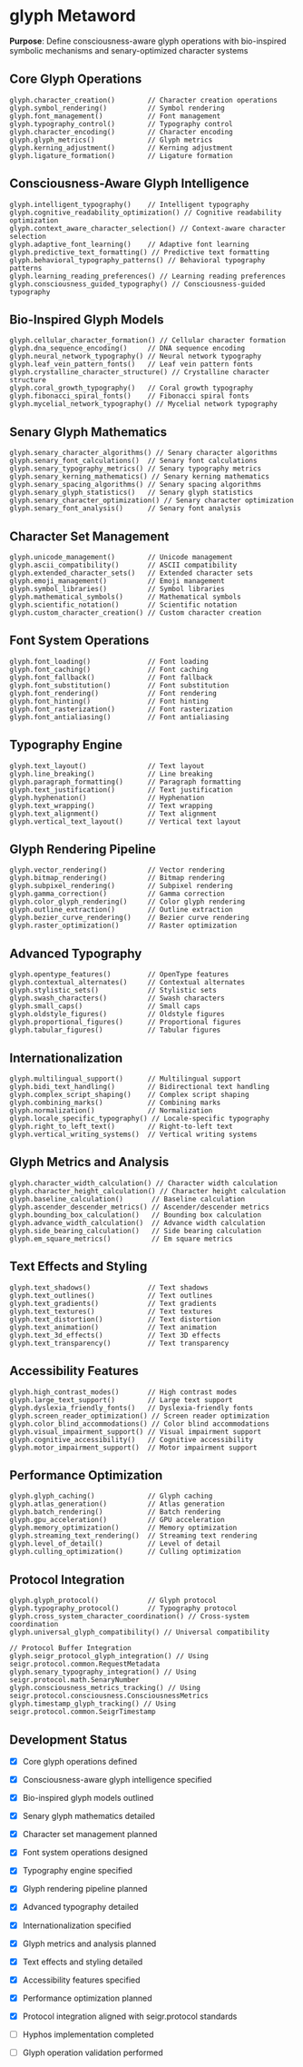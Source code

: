# glyph Metaword

**Purpose**: Define consciousness-aware glyph operations with bio-inspired symbolic mechanisms and senary-optimized character systems

## Core Glyph Operations

```hyphos
glyph.character_creation()        // Character creation operations
glyph.symbol_rendering()          // Symbol rendering
glyph.font_management()           // Font management
glyph.typography_control()        // Typography control
glyph.character_encoding()        // Character encoding
glyph.glyph_metrics()             // Glyph metrics
glyph.kerning_adjustment()        // Kerning adjustment
glyph.ligature_formation()        // Ligature formation
```

## Consciousness-Aware Glyph Intelligence

```hyphos
glyph.intelligent_typography()    // Intelligent typography
glyph.cognitive_readability_optimization() // Cognitive readability optimization
glyph.context_aware_character_selection() // Context-aware character selection
glyph.adaptive_font_learning()    // Adaptive font learning
glyph.predictive_text_formatting() // Predictive text formatting
glyph.behavioral_typography_patterns() // Behavioral typography patterns
glyph.learning_reading_preferences() // Learning reading preferences
glyph.consciousness_guided_typography() // Consciousness-guided typography
```

## Bio-Inspired Glyph Models

```hyphos
glyph.cellular_character_formation() // Cellular character formation
glyph.dna_sequence_encoding()     // DNA sequence encoding
glyph.neural_network_typography() // Neural network typography
glyph.leaf_vein_pattern_fonts()   // Leaf vein pattern fonts
glyph.crystalline_character_structure() // Crystalline character structure
glyph.coral_growth_typography()   // Coral growth typography
glyph.fibonacci_spiral_fonts()    // Fibonacci spiral fonts
glyph.mycelial_network_typography() // Mycelial network typography
```

## Senary Glyph Mathematics

```hyphos
glyph.senary_character_algorithms() // Senary character algorithms
glyph.senary_font_calculations()  // Senary font calculations
glyph.senary_typography_metrics() // Senary typography metrics
glyph.senary_kerning_mathematics() // Senary kerning mathematics
glyph.senary_spacing_algorithms() // Senary spacing algorithms
glyph.senary_glyph_statistics()   // Senary glyph statistics
glyph.senary_character_optimization() // Senary character optimization
glyph.senary_font_analysis()      // Senary font analysis
```

## Character Set Management

```hyphos
glyph.unicode_management()        // Unicode management
glyph.ascii_compatibility()       // ASCII compatibility
glyph.extended_character_sets()   // Extended character sets
glyph.emoji_management()          // Emoji management
glyph.symbol_libraries()          // Symbol libraries
glyph.mathematical_symbols()      // Mathematical symbols
glyph.scientific_notation()       // Scientific notation
glyph.custom_character_creation() // Custom character creation
```

## Font System Operations

```hyphos
glyph.font_loading()              // Font loading
glyph.font_caching()              // Font caching
glyph.font_fallback()             // Font fallback
glyph.font_substitution()         // Font substitution
glyph.font_rendering()            // Font rendering
glyph.font_hinting()              // Font hinting
glyph.font_rasterization()        // Font rasterization
glyph.font_antialiasing()         // Font antialiasing
```

## Typography Engine

```hyphos
glyph.text_layout()               // Text layout
glyph.line_breaking()             // Line breaking
glyph.paragraph_formatting()      // Paragraph formatting
glyph.text_justification()        // Text justification
glyph.hyphenation()               // Hyphenation
glyph.text_wrapping()             // Text wrapping
glyph.text_alignment()            // Text alignment
glyph.vertical_text_layout()      // Vertical text layout
```

## Glyph Rendering Pipeline

```hyphos
glyph.vector_rendering()          // Vector rendering
glyph.bitmap_rendering()          // Bitmap rendering
glyph.subpixel_rendering()        // Subpixel rendering
glyph.gamma_correction()          // Gamma correction
glyph.color_glyph_rendering()     // Color glyph rendering
glyph.outline_extraction()        // Outline extraction
glyph.bezier_curve_rendering()    // Bezier curve rendering
glyph.raster_optimization()       // Raster optimization
```

## Advanced Typography

```hyphos
glyph.opentype_features()         // OpenType features
glyph.contextual_alternates()     // Contextual alternates
glyph.stylistic_sets()            // Stylistic sets
glyph.swash_characters()          // Swash characters
glyph.small_caps()                // Small caps
glyph.oldstyle_figures()          // Oldstyle figures
glyph.proportional_figures()      // Proportional figures
glyph.tabular_figures()           // Tabular figures
```

## Internationalization

```hyphos
glyph.multilingual_support()      // Multilingual support
glyph.bidi_text_handling()        // Bidirectional text handling
glyph.complex_script_shaping()    // Complex script shaping
glyph.combining_marks()           // Combining marks
glyph.normalization()             // Normalization
glyph.locale_specific_typography() // Locale-specific typography
glyph.right_to_left_text()        // Right-to-left text
glyph.vertical_writing_systems()  // Vertical writing systems
```

## Glyph Metrics and Analysis

```hyphos
glyph.character_width_calculation() // Character width calculation
glyph.character_height_calculation() // Character height calculation
glyph.baseline_calculation()       // Baseline calculation
glyph.ascender_descender_metrics() // Ascender/descender metrics
glyph.bounding_box_calculation()   // Bounding box calculation
glyph.advance_width_calculation()  // Advance width calculation
glyph.side_bearing_calculation()   // Side bearing calculation
glyph.em_square_metrics()          // Em square metrics
```

## Text Effects and Styling

```hyphos
glyph.text_shadows()              // Text shadows
glyph.text_outlines()             // Text outlines
glyph.text_gradients()            // Text gradients
glyph.text_textures()             // Text textures
glyph.text_distortion()           // Text distortion
glyph.text_animation()            // Text animation
glyph.text_3d_effects()           // Text 3D effects
glyph.text_transparency()         // Text transparency
```

## Accessibility Features

```hyphos
glyph.high_contrast_modes()       // High contrast modes
glyph.large_text_support()        // Large text support
glyph.dyslexia_friendly_fonts()   // Dyslexia-friendly fonts
glyph.screen_reader_optimization() // Screen reader optimization
glyph.color_blind_accommodations() // Color blind accommodations
glyph.visual_impairment_support() // Visual impairment support
glyph.cognitive_accessibility()   // Cognitive accessibility
glyph.motor_impairment_support()  // Motor impairment support
```

## Performance Optimization

```hyphos
glyph.glyph_caching()             // Glyph caching
glyph.atlas_generation()          // Atlas generation
glyph.batch_rendering()           // Batch rendering
glyph.gpu_acceleration()          // GPU acceleration
glyph.memory_optimization()       // Memory optimization
glyph.streaming_text_rendering()  // Streaming text rendering
glyph.level_of_detail()           // Level of detail
glyph.culling_optimization()      // Culling optimization
```

## Protocol Integration

```hyphos
glyph.glyph_protocol()            // Glyph protocol
glyph.typography_protocol()       // Typography protocol
glyph.cross_system_character_coordination() // Cross-system coordination
glyph.universal_glyph_compatibility() // Universal compatibility

// Protocol Buffer Integration
glyph.seigr_protocol_glyph_integration() // Using seigr.protocol.common.RequestMetadata
glyph.senary_typography_integration() // Using seigr.protocol.math.SenaryNumber
glyph.consciousness_metrics_tracking() // Using seigr.protocol.consciousness.ConsciousnessMetrics
glyph.timestamp_glyph_tracking() // Using seigr.protocol.common.SeigrTimestamp
```

## Development Status

- [x] Core glyph operations defined
- [x] Consciousness-aware glyph intelligence specified
- [x] Bio-inspired glyph models outlined
- [x] Senary glyph mathematics detailed
- [x] Character set management planned
- [x] Font system operations designed
- [x] Typography engine specified
- [x] Glyph rendering pipeline planned
- [x] Advanced typography detailed
- [x] Internationalization specified
- [x] Glyph metrics and analysis planned
- [x] Text effects and styling detailed
- [x] Accessibility features specified
- [x] Performance optimization planned
- [x] Protocol integration aligned with seigr.protocol standards
- [ ] Hyphos implementation completed
- [ ] Glyph operation validation performed

